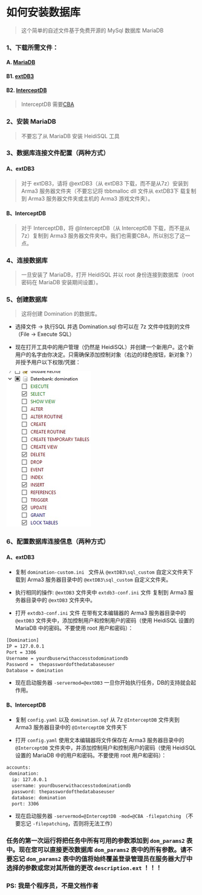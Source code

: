 # 如何安装数据库

> 这个简单的自述文件基于免费开源的 MySql 数据库 MariaDB

### 1、下载所需文件：

#### A. [MariaDB](https://mariadb.org/download/) 

#### B1. [extDB3](https://github.com/SteezCram/extDB3)

#### B2. [InterceptDB](https://github.com/intercept/intercept-database)
> InterceptDB 需要[CBA](https://forums.bohemia.net/forums/topic/168277-cba-community-base-addons-arma-3/)

### 2、安装 MariaDB

> 不要忘了从 MariaDB 安装 HeidiSQL 工具

### 3、数据库连接文件配置（两种方式）

#### A、extDB3

> 对于 extDB3，请将 @extDB3（从 extDB3 下载，而不是从7z）安装到 Arma3 服务器文件夹（不要忘记将 tbbmalloc dll 文件从 extDB3下 载复制到 Arma3 服务器文件夹或主机的 Arma3 游戏文件夹）。

#### B、InterceptDB

> 对于 InterceptDB，将 @InterceptDB（从 InterceptDB 下载，而不是从7z）复制到 Arma3 服务器文件夹中。我们也需要CBA，所以别忘了这一点。

### 4、连接数据库

> 一旦安装了 MariaDB，打开 HeidiSQL 并以 root 身份连接到数据库（root密码在 MariaDB 安装期间设置）。

### 5、创建数据库

> 这将创建 Domination 的数据库。

* 选择文件 -> 执行SQL 并选 Domination.sql 你可以在 7z 文件中找到的文件（File -> Execute SQL）

* 现在打开工具中的用户管理（仍然是 HeidiSQL）并创建一个新用户。这个新用户的名字由你决定。只需确保添加控制对象（右边的绿色按钮，新对象？）并授予用户以下权限/凭据：

![rights](rights.jpg)

### 6、配置数据库连接信息（两种方式）

#### A、extDB3

* 复制 `domination-custom.ini ` 文件从 `@extDB3\sql_custom` 自定义文件夹下载到 Arma3 服务器目录中的 `@extDB3\sql_custom` 自定义文件夹。

* 执行相同的操作: `@extDB3` 文件夹中 `extdb3-conf.ini` 文件 复制到 Arma3 服务器目录中的 `@extDB3` 文件夹中。

* 打开 `extdb3-conf.ini` 文件 在带有文本编辑器的 Arma3 服务器目录中的 `@extDB3` 文件夹中，添加控制用户和控制用户的密码（使用 HeidiSQL 设置的 MariaDB 中的密码。不要使用 root 用户和密码）：

```text
[Domination]
IP = 127.0.0.1
Port = 3306
Username = yourdbuserwithaccesstodominationdb
Password =  thepasswordofthedatabaseuser
Database = domination
```

* 现在启动服务器 `-servermod=@extDB3` 一旦你开始执行任务，DB的支持就会起作用。

####  B、InterceptDB

* 复制 `config.yaml` 以及 `domination.sqf` 从 7z `@InterceptDB` 文件夹到 Arma3 服务器目录中的 `@InterceptDB` 文件夹下

* 打开 `config.yaml` 使用文本编辑器将文件保存在 Arma3 服务器目录中的 ` @InterceptDB` 文件夹中，并添加控制用户和控制用户的密码（使用 HeidiSQL 设置的 MariaDB 中的用户和密码。不要使用 root 用户和密码）：

```text
accounts:
 domination:
  ip: 127.0.0.1
  username: yourdbuserwithaccesstodominationdb
  password: thepasswordofthedatabaseuser
  database: domination
  port: 3306
```

* 现在启动服务器 `-servermod=@InterceptDB -mod=@CBA -filepatching` （不要忘记 `-filepatching`，否则将无法工作）

### 任务的第一次运行将把任务中所有可用的参数添加到 `dom_params2` 表中。现在您可以直接更改数据库 `dom_params2` 表中的所有参数。请不要忘记 `dom_params2` 表中的值将始终覆盖登录管理员在服务器大厅中选择的参数或您对其所做的更改 `description.ext` ！！！

### PS: 我是个程序员，不是文档作者